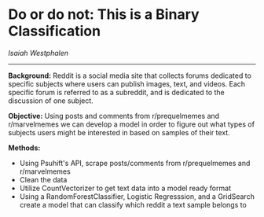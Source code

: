 # Do or do not: This is a Binary Classification
*Isaiah Westphalen*
_____
 **Background:** 
 Reddit is a social media site that collects forums dedicated to specific subjects where users can publish images, text, and videos. Each specific forum is referred to as a subreddit, and is dedicated to the discussion of one subject. 

**Objective:** 
 Using posts and comments from r/prequelmemes and r/marvelmemes we can develop a model in order to figure out what types of subjects users might be interested in based on samples of their text. 

**Methods:**
 - Using Psuhift's API, scrape posts/comments from r/prequelmemes and r/marvelmemes
 - Clean the data
 - Utilize CountVectorizer to get text data into a model ready format
 - Using a RandomForestClassifier, Logistic Regresssion, and a GridSearch create a model that can classify which reddit a text sample belongs to